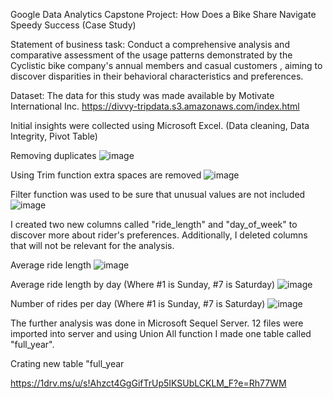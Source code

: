 Google Data Analytics Capstone Project: How Does a Bike Share Navigate Speedy Success (Case Study)

Statement of business task: Conduct a comprehensive analysis and comparative assessment of the usage patterns demonstrated by the Cyclistic bike company's annual members and casual customers , aiming to discover disparities in their behavioral characteristics and preferences.

Dataset: The data for this study was made available by Motivate International Inc. https://divvy-tripdata.s3.amazonaws.com/index.html

Initial insights were collected using Microsoft Excel. (Data cleaning, Data Integrity, Pivot Table)

 Removing duplicates
 ![image](https://github.com/sinisanezic/Bike-Share-Project/assets/128232162/49c42875-8374-4942-8709-e250ac2ce5c6)

Using Trim function extra spaces are removed 
![image](https://github.com/sinisanezic/Bike-Share-Project/assets/128232162/d1f649d4-c201-45a4-bb71-a2f31448de98)


Filter function was used to be sure that unusual values are not included
![image](https://github.com/sinisanezic/Bike-Share-Project/assets/128232162/ca483511-3ae5-41b7-9695-1101dc1a2b8b)

I created two new columns called "ride_length" and "day_of_week" to discover more about rider's preferences. Additionally, I deleted columns that will not be relevant for the analysis.

Average ride length
![image](https://github.com/sinisanezic/Bike-Share-Project/assets/128232162/615727e4-628c-47d8-9212-c10964ca1dd7)

Average ride length by day (Where #1 is Sunday, #7 is Saturday)
![image](https://github.com/sinisanezic/Bike-Share-Project/assets/128232162/b93b64de-4ad9-4d37-b469-d5abcca11b5a)

Number of rides per day (Where #1 is Sunday, #7 is Saturday)
![image](https://github.com/sinisanezic/Bike-Share-Project/assets/128232162/81ccb532-673a-4282-8b68-3305d1702e55)

The further analysis was done in Microsoft Sequel Server.
12 files were imported into server and using Union All function I made one table called "full_year".

Crating new table "full_year

https://1drv.ms/u/s!Ahzct4GgGifTrUp5IKSUbLCKLM_F?e=Rh77WM
